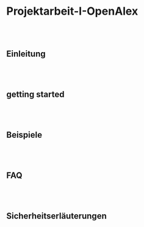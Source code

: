 # Projektarbeit-I-OpenAlex
<br></br>

## Einleitung

<br></br>
## getting started

<br></br>
## Beispiele

<br></br>
## FAQ

<br></br>
## Sicherheitserläuterungen

<br></br>

